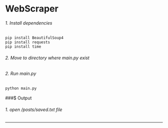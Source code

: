 # WebScraper
###### 1. Install dependencies  
```
pip install BeautifulSoup4
pip install requests
pip install time
```
###### 2. Move to directory where main.py exist
###### 2. Run main.py
```python
python main.py
```
###$ Output
###### 1. open /posts/saved.txt file

---
